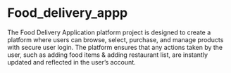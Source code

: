 # Food_delivery_appp
The Food Delivery Application platform project is designed to create a platform where users can browse, select, purchase, and manage products with secure user login. The platform ensures that any actions taken by the user, such as adding food items &amp; adding restaurant list, are instantly updated and reflected in the user’s account.
